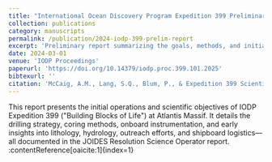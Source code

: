 ```yaml
---
title: "International Ocean Discovery Program Expedition 399 Preliminary Report: Building Blocks of Life, Atlantis Massif"
collection: publications
category: manuscripts
permalink: /publication/2024-iodp-399-prelim-report
excerpt: 'Preliminary report summarizing the goals, methods, and initial findings from IODP Expedition 399, focusing on Atlantis Massif.'
date: 2024-03-01
venue: 'IODP Proceedings'
paperurl: 'https://doi.org/10.14379/iodp.proc.399.101.2025'
bibtexurl: ''
citation: 'McCaig, A.M., Lang, S.Q., Blum, P., & Expedition 399 Scientists (2024). "International Ocean Discovery Program Expedition 399 Preliminary Report: Building Blocks of Life, Atlantis Massif." *IODP Proceedings*. https://doi.org/10.14379/iodp.proc.399.101.2025'
---
```


This report presents the initial operations and scientific objectives of IODP Expedition 399 ("Building Blocks of Life") at Atlantis Massif. It details the drilling strategy, coring methods, onboard instrumentation, and early insights into lithology, hydrology, outreach efforts, and shipboard logistics—all documented in the JOIDES Resolution Science Operator report. :contentReference[oaicite:1]{index=1}
